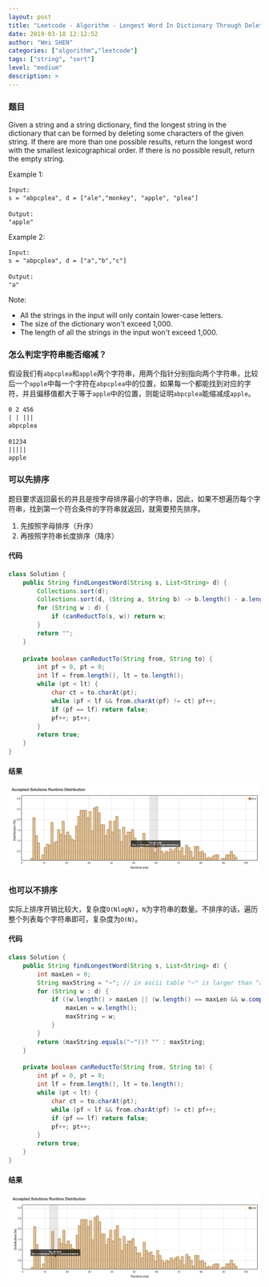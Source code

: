 ```yaml
---
layout: post
title: "Leetcode - Algorithm - Longest Word In Dictionary Through Deletion "
date: 2019-03-18 12:12:52
author: "Wei SHEN"
categories: ["algorithm","leetcode"]
tags: ["string", "sort"]
level: "medium"
description: >
---
```


### 题目
Given a string and a string dictionary, find the longest string in the dictionary that can be formed by deleting some characters of the given string. If there are more than one possible results, return the longest word with the smallest lexicographical order. If there is no possible result, return the empty string.

Example 1:
```
Input:
s = "abpcplea", d = ["ale","monkey", "apple", "plea"]

Output:
"apple"
```

Example 2:
```
Input:
s = "abpcplea", d = ["a","b","c"]

Output:
"a"
```

Note:
* All the strings in the input will only contain lower-case letters.
* The size of the dictionary won't exceed 1,000.
* The length of all the strings in the input won't exceed 1,000.

### 怎么判定字符串能否缩减？
假设我们有`abpcplea`和`apple`两个字符串，用两个指针分别指向两个字符串，比较后一个`apple`中每一个字符在`abpcplea`中的位置，如果每一个都能找到对应的字符，并且偏移值都大于等于`apple`中的位置，则能证明`abpcplea`能缩减成`apple`。
```
0 2 456
| | |||
abpcplea

01234
|||||
apple
```

### 可以先排序
题目要求返回最长的并且是按字母排序最小的字符串，因此，如果不想遍历每个字符串，找到第一个符合条件的字符串就返回，就需要预先排序。
1. 先按照字母排序（升序）
2. 再按照字符串长度排序（降序）

#### 代码
```java
class Solution {
    public String findLongestWord(String s, List<String> d) {
        Collections.sort(d);
        Collections.sort(d, (String a, String b) -> b.length() - a.length());
        for (String w : d) {
            if (canReductTo(s, w)) return w;
        }
        return "";
    }

    private boolean canReductTo(String from, String to) {
        int pf = 0, pt = 0;
        int lf = from.length(), lt = to.length();
        while (pt < lt) {
            char ct = to.charAt(pt);
            while (pf < lf && from.charAt(pf) != ct) pf++;
            if (pf == lf) return false;
            pf++; pt++;
        }
        return true;
    }
}
```


#### 结果
![longest-word-in-dictionary-through-deletion-1](/images/leetcode/longest-word-in-dictionary-through-deletion-1.png)


### 也可以不排序
实际上排序开销比较大，复杂度`O(NlogN)`，`N`为字符串的数量。不排序的话，遍历整个列表每个字符串即可，复杂度为`O(N)`。

#### 代码
```java
class Solution {
    public String findLongestWord(String s, List<String> d) {
        int maxLen = 0;
        String maxString = "~"; // in ascii table "~" is larger than "a"
        for (String w : d) {
            if ((w.length() > maxLen || (w.length() == maxLen && w.compareTo(maxString) < 0)) && canReductTo(s, w)) {
                maxLen = w.length();
                maxString = w;
            }
        }
        return (maxString.equals("~"))? "" : maxString;
    }

    private boolean canReductTo(String from, String to) {
        int pf = 0, pt = 0;
        int lf = from.length(), lt = to.length();
        while (pt < lt) {
            char ct = to.charAt(pt);
            while (pf < lf && from.charAt(pf) != ct) pf++;
            if (pf == lf) return false;
            pf++; pt++;
        }
        return true;
    }
}
```

#### 结果
![longest-word-in-dictionary-through-deletion-2](/images/leetcode/longest-word-in-dictionary-through-deletion-2.png)
